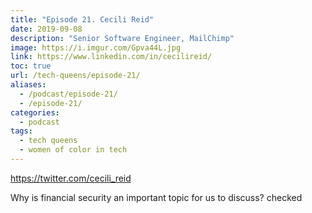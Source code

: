 ```yaml
---
title: "Episode 21. Cecili Reid"
date: 2019-09-08
description: "Senior Software Engineer, MailChimp"
image: https://i.imgur.com/Gpva44L.jpg
link: https://www.linkedin.com/in/cecilireid/
toc: true
url: /tech-queens/episode-21/
aliases:
  - /podcast/episode-21/
  - /episode-21/
categories:
  - podcast
tags:
  - tech queens
  - women of color in tech
---
```


https://twitter.com/cecili_reid

Why is financial security an important topic for us to discuss? checked
